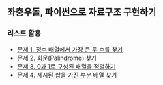 ## 좌충우돌, 파이썬으로 자료구조 구현하기
### 리스트 활용
  - [문제 1. 정수 배열에서 가장 큰 두 수를 찾기](https://github.com/yeojiyoon/study/blob/main/python/data_structure/pro1.py)
  - [문제 2. 회문(Palindrome) 찾기](https://github.com/yeojiyoon/study/blob/main/python/data_structure/pro2.py)
  - [문제 3. 0과 1로 구성된 배열을 정렬하기](https://github.com/yeojiyoon/study/blob/main/python/data_structure/pro3.py)
  - [문제 4. 제시된 합을 가진 부분 배열 찾기](https://github.com/yeojiyoon/study/blob/main/python/data_structure/pro4.py)
